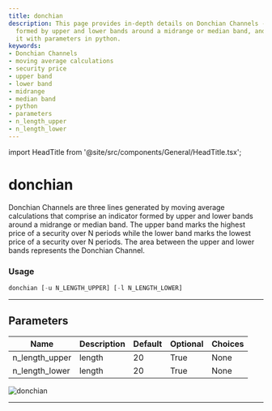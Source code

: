 ```yaml
---
title: donchian
description: This page provides in-depth details on Donchian Channels - an indicator
  formed by upper and lower bands around a midrange or median band, and how to use
  it with parameters in python.
keywords:
- Donchian Channels
- moving average calculations
- security price
- upper band
- lower band
- midrange
- median band
- python
- parameters
- n_length_upper
- n_length_lower
---
```


import HeadTitle from '@site/src/components/General/HeadTitle.tsx';

<HeadTitle title="donchian - Ta - Stocks - Reference | OpenBB Terminal Docs" />

# donchian

Donchian Channels are three lines generated by moving average calculations that comprise an indicator formed by upper and lower bands around a midrange or median band. The upper band marks the highest price of a security over N periods while the lower band marks the lowest price of a security over N periods. The area between the upper and lower bands represents the Donchian Channel.

### Usage

```python
donchian [-u N_LENGTH_UPPER] [-l N_LENGTH_LOWER]
```

---

## Parameters

| Name | Description | Default | Optional | Choices |
| ---- | ----------- | ------- | -------- | ------- |
| n_length_upper | length | 20 | True | None |
| n_length_lower | length | 20 | True | None |

![donchian](https://user-images.githubusercontent.com/46355364/154310472-6cd5805f-b87f-4668-85a1-3e5dd7267848.png)

---
